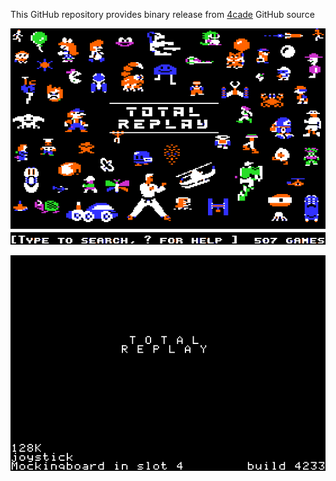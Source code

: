 This GitHub repository provides binary release from [4cade](https://github.com/a2-4am/4cade) GitHub source

![Total Replay Cover Image](https://github.com/appleiifanclub/a2-4am_4cade_bin/blob/d271183973f2fe21c3d8eaa7d61192a859524350/image/Total%20Replay%20cover.png?raw=true)

![Total Replay build 42233](https://github.com/appleiifanclub/a2-4am_4cade_bin/blob/633fe7d792365aa3ffffe6339123bdb337f6ef2a/image/Total%20Replay%20build%204233.png?raw=true)

